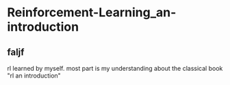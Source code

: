 # Reinforcement-Learning_an-introduction
## faljf
rl learned by myself. most part is my understanding about the classical book "rl an introduction"
